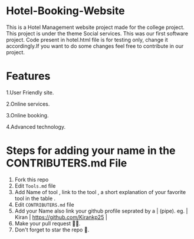 # Hotel-Booking-Website


This is a Hotel Management website project made for the college project. This project is under the theme Social services. This was our first software project.
Code present in hotel.html file is for testing only, change it accordingly.If you want to do some changes feel free to contribute in our project.

# Features
1.User Friendly site.

2.Online services.

3.Online booking.

4.Advanced technology.
# Steps for adding your name in the CONTRIBUTERS.md File

1. Fork this repo
2. Edit `Tools.md` file 
3. Add Name of tool , link to the tool , a short  explanation of your favorite tool in the table .
4. Edit `CONTRIBUTERS.md` file
5. Add your Name also link your github profile seprated by a | (pipe).
    eg. | Kiran | https://github.com/Kirankp25 | 
6. Make your pull request 🙌🏽.
7. Don't forget to star the repo 🙂.

